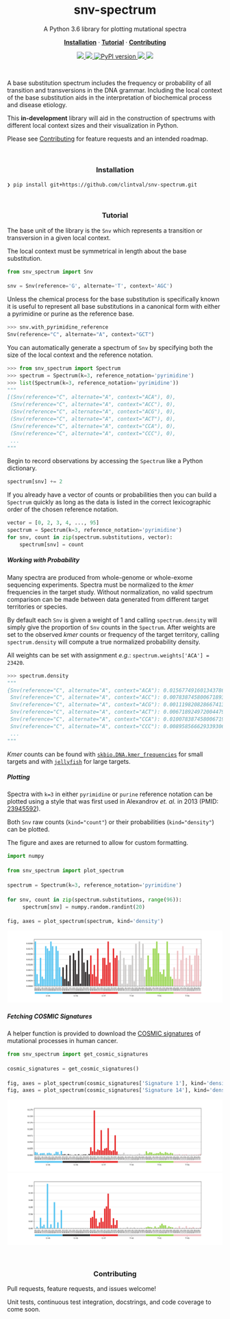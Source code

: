 <h1 align="center">snv-spectrum</h2>

<p align="center">A Python 3.6 library for plotting mutational spectra</p>

<p align="center">
  <a href="#installation"><strong>Installation</strong></a>
  ·
  <a href="#tutorial"><strong>Tutorial</strong></a>
  ·
  <a href="#contributing"><strong>Contributing</strong></a>
</p>

<p align="center">
  <a href="https://travis-ci.org/clintval/snv-spectrum">
    <img src="https://travis-ci.org/clintval/snv-spectrum.svg?branch=master"></img>
  </a>

  <a href="https://codecov.io/gh/clintval/snv-spectrum">
    <img src="https://codecov.io/gh/clintval/snv-spectrum/branch/master/graph/badge.svg"></img>
  </a>

  <a href="https://badge.fury.io/py/snv_spectrum">
    <img src="https://badge.fury.io/py/snv_spectrum.svg" alt="PyPI version"></img>
  </a>

  <a href="https://github.com/clintval/snv-spectrum/issues">
    <img src="https://img.shields.io/github/issues/clintval/snv-spectrum.svg"></img>
  </a>

  <a href="https://github.com/clintval/snv-spectrum/blob/master/LICENSE">
    <img src="https://img.shields.io/github/license/clintval/snv-spectrum.svg"></img>
  </a>
</p>

<br>

A base substitution spectrum includes the frequency or probability of all transition and transversions in the DNA grammar. Including the local context of the base substitution aids in the interpretation of biochemical process and disease etiology.

This **in-development** library will aid in the construction of spectrums with different local context sizes and their visualization in Python.

Please see [Contributing](#contributing) for feature requests and an intended roadmap.

<br>

<h3 align="center">Installation</h3>

```
❯ pip install git+https://github.com/clintval/snv-spectrum.git
```

<br>

<h3 align="center">Tutorial</h3>

The base unit of the library is the `Snv` which represents a transition or transversion in a given local context.

The local context must be symmetrical in length about the base substitution.

```python
from snv_spectrum import Snv

snv = Snv(reference='G', alternate='T', context='AGC')
```

Unless the chemical process for the base substitution is specifically known it is useful to represent all base substitutions in a canonical form with either a pyrimidine or purine as the reference base.

```python
>>> snv.with_pyrimidine_reference
Snv(reference="C", alternate="A", context="GCT")
```

You can automatically generate a spectrum of `Snv` by specifying both the size of the local context and the reference notation.

```python
>>> from snv_spectrum import Spectrum
>>> spectrum = Spectrum(k=3, reference_notation='pyrimidine')
>>> list(Spectrum(k=3, reference_notation='pyrimidine'))
"""
[(Snv(reference="C", alternate="A", context="ACA"), 0),
 (Snv(reference="C", alternate="A", context="ACC"), 0),
 (Snv(reference="C", alternate="A", context="ACG"), 0),
 (Snv(reference="C", alternate="A", context="ACT"), 0),
 (Snv(reference="C", alternate="A", context="CCA"), 0),
 (Snv(reference="C", alternate="A", context="CCC"), 0),
 ...
"""
```

Begin to record observations by accessing the `Spectrum` like a Python dictionary.

```python
spectrum[snv] += 2
```

If you already have a vector of counts or probabilities then you can build a `Spectrum` quickly as long as the data is listed in the correct lexicographic order of the chosen reference notation.

```python
vector = [0, 2, 3, 4, ..., 95]
spectrum = Spectrum(k=3, reference_notation='pyrimidine')
for snv, count in zip(spectrum.substitutions, vector):
    spectrum[snv] = count
```

##### Working with Probability

Many spectra are produced from whole-genome or whole-exome sequencing experiments. Spectra must be normalized to the _kmer_ frequencies in the target study. Without normalization, no valid spectrum comparison can be made between data generated from different target territories or species.

By default each `Snv` is given a weight of 1 and calling `spectrum.density` will simply give the proportion of `Snv` counts in the `Spectrum`. After weights are set to the observed _kmer_ counts or frequency of the target territory, calling `spectrum.density` will compute a true normalized probability density.

All weights can be set with assignment _e.g._: `spectrum.weights['ACA'] = 23420`.

```python
>>> spectrum.density
"""
{Snv(reference="C", alternate="A", context="ACA"): 0.015677491601343786,
 Snv(reference="C", alternate="A", context="ACC"): 0.007838745800671893,
 Snv(reference="C", alternate="A", context="ACG"): 0.0011198208286674132,
 Snv(reference="C", alternate="A", context="ACT"): 0.006718924972004479,
 Snv(reference="C", alternate="A", context="CCA"): 0.010078387458006719,
 Snv(reference="C", alternate="A", context="CCC"): 0.008958566629339306,
 ...
"""
```

_Kmer_ counts can be found with [`skbio.DNA.kmer_frequencies`](http://scikit-bio.org/docs/latest/generated/skbio.sequence.DNA.kmer_frequencies.html) for small targets and with [`jellyfish`](http://www.genome.umd.edu/jellyfish.html) for large targets.

##### Plotting

Spectra with `k=3` in either `pyrimidine` or `purine` reference notation can be plotted using a style that was first used in Alexandrov _et. al._  in 2013 (PMID: [23945592](https://www.ncbi.nlm.nih.gov/pubmed/23945592)).

Both `Snv` raw counts (`kind="count"`) or their probabilities (`kind="density"`) can be plotted.

The figure and axes are returned to allow for custom formatting.

```python
import numpy

from snv_spectrum import plot_spectrum

spectrum = Spectrum(k=3, reference_notation='pyrimidine')

for snv, count in zip(spectrum.substitutions, range(96)):
     spectrum[snv] = numpy.random.randint(20)

fig, axes = plot_spectrum(spectrum, kind='density')
```

![Demo Plot Random][demo-plot-random]

##### Fetching COSMIC Signatures

A helper function is provided to download the [COSMIC signatures](http://cancer.sanger.ac.uk/cosmic/signatures) of mutational processes in human cancer.

```python
from snv_spectrum import get_cosmic_signatures

cosmic_signatures = get_cosmic_signatures()

fig, axes = plot_spectrum(cosmic_signatures['Signature 1'], kind='density')
fig, axes = plot_spectrum(cosmic_signatures['Signature 14'], kind='density')
```
![Signature 1][signature-1]
![Signature 14][signature-14]

[demo-plot-random]: docs/img/demo-plot-random.png "Demo Plot Random"
[signature-1]: docs/img/signature-1.png "Signature 1"
[signature-14]: docs/img/signature-14.png "Signature 14"

<br>

<h3 align="center">Contributing</h3>

Pull requests, feature requests, and issues welcome!

Unit tests, continuous test integration, docstrings, and code coverage to come soon.

